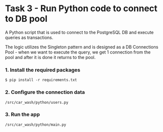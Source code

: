 # Task 3 - Run Python code to connect to DB pool

A Python script that is used to connect to the PostgreSQL DB and execute queries as transactions.

The logic utilizes the Singleton pattern and is designed as a DB Connections Pool - when we want to execute the query, we get 1 connection from the pool and after it is done it returns to the pool.

### 1. Install the required packages
```
$ pip install -r requirements.txt
```

### 2. Configure the connection data
```
/src/car_wash/python/users.py
```

### 3. Run the app
```
/src/car_wash/python/main.py
```
